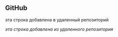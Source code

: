 ## GitHub
эта строка добавлена в удаленный репозиторий

*эта строка добавлена из удаленного репозитория*

